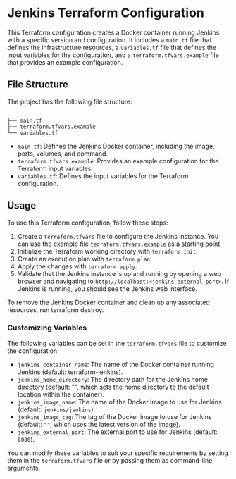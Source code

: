 # Jenkins Terraform Configuration

This Terraform configuration creates a Docker container running Jenkins with a specific version and configuration. It includes a `main.tf` file that defines the infrastructure resources, a `variables.tf` file that defines the input variables for the configuration, and a `terraform.tfvars.example` file that provides an example configuration.

## File Structure
The project has the following file structure:

```
.
├── main.tf
├── terraform.tfvars.example
└── variables.tf
```

* `main.tf`: Defines the Jenkins Docker container, including the image, ports, volumes, and command.
* `terraform.tfvars.example`: Provides an example configuration for the Terraform input variables.
* `variables.tf`: Defines the input variables for the Terraform configuration.

## Usage

To use this Terraform configuration, follow these steps:
1. Create a `terraform.tfvars` file to configure the Jenkins instance. You can use the example file `terraform.tfvars.example` as a starting point.
2. Initialize the Terraform working directory with `terraform init`.
3. Create an execution plan with `terraform plan`.
4. Apply the changes with `terraform apply`.
5. Validate that the Jenkins instance is up and running by opening a web browser and navigating to `http://localhost:<jenkins_external_port>`. If Jenkins is running, you should see the Jenkins web interface.

To remove the Jenkins Docker container and clean up any associated resources, run terraform destroy.

### Customizing Variables

The following variables can be set in the `terraform.tfvars` file to customize the configuration:

* `jenkins_container_name`: The name of the Docker container running Jenkins (default: terraform-jenkins).
* `jenkins_home_directory`: The directory path for the Jenkins home directory (default: "", which sets the home directory to the default location within the container).
* `jenkins_image_name`: The name of the Docker image to use for Jenkins (default: `jenkins/jenkins`).
* `jenkins_image_tag`: The tag of the Docker image to use for Jenkins (default: `""`, which uses the latest version of the image).
* `jenkins_external_port`: The external port to use for Jenkins (default: `8080`).

You can modify these variables to suit your specific requirements by setting them in the `terraform.tfvars` file or by passing them as command-line arguments.
